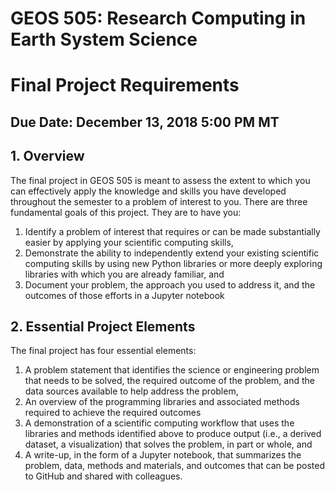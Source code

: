 # GEOS 505: Research Computing in Earth System Science
# Final Project Requirements

## Due Date: December 13, 2018 5:00 PM MT

## 1. Overview
The final project in GEOS 505 is meant to assess the extent to which you can effectively apply the knowledge and skills you have developed throughout the semester to a problem of interest to you. There are three fundamental goals of this project. They are to have you:
1. Identify a problem of interest that requires or can be made substantially easier by applying your scientific computing skills,
2. Demonstrate the ability to independently extend your existing scientific computing skills by using new Python libraries or more deeply exploring libraries with which you are already familiar, and
3. Document your problem, the approach you used to address it, and the outcomes of those efforts in a Jupyter notebook

## 2. Essential Project Elements
The final project has four essential elements:
1. A problem statement that identifies the science or engineering problem that needs to be solved, the required outcome of the problem, and the data sources available to help address the problem, 
2. An overview of the programming libraries and associated methods required to achieve the required outcomes 
3. A demonstration of a scientific computing workflow that uses the libraries and methods identified above to produce output (i.e., a derived dataset, a visualization) that solves the problem, in part or whole, and
4. A write-up, in the form of a Jupyter notebook, that summarizes the problem, data, methods and materials, and outcomes that can be posted to GitHub and shared with colleagues.


